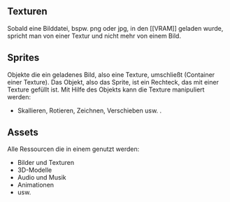 ## Texturen
Sobald eine Bilddatei, bspw. png oder jpg, in den [[VRAM]] geladen wurde, spricht man von einer Textur und nicht mehr von einem Bild.

## Sprites
Objekte die ein geladenes Bild, also eine Texture, umschließt (Container einer Texture).
Das Objekt, also das Sprite, ist ein Rechteck, das mit einer Texture gefüllt ist.
Mit Hilfe des Objekts kann die Texture manipuliert werden:
- Skallieren, Rotieren, Zeichnen, Verschieben usw. .

## Assets
Alle Ressourcen die in einem genutzt werden:
- Bilder und Texturen
- 3D-Modelle
- Audio und Musik
- Animationen
- usw.


